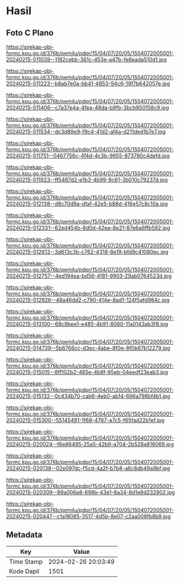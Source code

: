 # Hasil

## Foto C Plano

https://sirekap-obj-formc.kpu.go.id/376b/pemilu/pdpr/15/04/07/20/05/1504072005001-20240215-011039--1182cebb-361c-453e-a47b-fe8eada510d1.jpg

https://sirekap-obj-formc.kpu.go.id/376b/pemilu/pdpr/15/04/07/20/05/1504072005001-20240215-011223--b8ab7e0a-bb41-4853-94c6-19f7b642057e.jpg

https://sirekap-obj-formc.kpu.go.id/376b/pemilu/pdpr/15/04/07/20/05/1504072005001-20240215-011406--c7a37e4a-4fea-48da-b9fb-3bcb950158c9.jpg

https://sirekap-obj-formc.kpu.go.id/376b/pemilu/pdpr/15/04/07/20/05/1504072005001-20240215-011534--dc3d89e9-f9c4-41d2-af4a-d211ded1b7e7.jpg

https://sirekap-obj-formc.kpu.go.id/376b/pemilu/pdpr/15/04/07/20/05/1504072005001-20240215-011751--0467756c-4f4d-4c3b-9655-873780c4defd.jpg

https://sirekap-obj-formc.kpu.go.id/376b/pemilu/pdpr/15/04/07/20/05/1504072005001-20240215-011923--ff5487d2-e1b3-4b99-8c61-3b010c79237d.jpg

https://sirekap-obj-formc.kpu.go.id/376b/pemilu/pdpr/15/04/07/20/05/1504072005001-20240215-012138--d8c70d9a-dfaf-42e5-b88d-416e57c8c10a.jpg

https://sirekap-obj-formc.kpu.go.id/376b/pemilu/pdpr/15/04/07/20/05/1504072005001-20240215-012331--62ed454b-8d0d-42ea-8e21-87e6a6ffb592.jpg

https://sirekap-obj-formc.kpu.go.id/376b/pemilu/pdpr/15/04/07/20/05/1504072005001-20240215-012613--3d613c3b-c762-4318-8e19-bfd9c41080ec.jpg

https://sirekap-obj-formc.kpu.go.id/376b/pemilu/pdpr/15/04/07/20/05/1504072005001-20240215-012757--4ed194ea-bd56-4f81-9903-29ab0764523d.jpg

https://sirekap-obj-formc.kpu.go.id/376b/pemilu/pdpr/15/04/07/20/05/1504072005001-20240215-012926--48a46dd2-c790-414e-8ad1-124f5afd984c.jpg

https://sirekap-obj-formc.kpu.go.id/376b/pemilu/pdpr/15/04/07/20/05/1504072005001-20240215-013100--68c9bee1-e485-4b91-8080-11a0143ab3f8.jpg

https://sirekap-obj-formc.kpu.go.id/376b/pemilu/pdpr/15/04/07/20/05/1504072005001-20240215-014739--5b6766cc-d3ec-4abe-8f0e-8f0b67b12279.jpg

https://sirekap-obj-formc.kpu.go.id/376b/pemilu/pdpr/15/04/07/20/05/1504072005001-20240215-015015--8ff102b2-465e-4b8f-95eb-04eedf23eab3.jpg

https://sirekap-obj-formc.kpu.go.id/376b/pemilu/pdpr/15/04/07/20/05/1504072005001-20240215-015132--0c434b70-cab6-4eb0-ab14-696a798bf4b1.jpg

https://sirekap-obj-formc.kpu.go.id/376b/pemilu/pdpr/15/04/07/20/05/1504072005001-20240215-015300--55145491-1f68-4767-a7c5-f65fad22b1ef.jpg

https://sirekap-obj-formc.kpu.go.id/376b/pemilu/pdpr/15/04/07/20/05/1504072005001-20240215-020024--f6e86495-25a5-42b9-a704-2b528a816069.jpg

https://sirekap-obj-formc.kpu.go.id/376b/pemilu/pdpr/15/04/07/20/05/1504072005001-20240215-020138--02e097dc-f5cd-4a2f-b7b8-a6c8db49a9bf.jpg

https://sirekap-obj-formc.kpu.go.id/376b/pemilu/pdpr/15/04/07/20/05/1504072005001-20240215-020309--89a006a8-898b-43e1-8a34-8d1e8d232902.jpg

https://sirekap-obj-formc.kpu.go.id/376b/pemilu/pdpr/15/04/07/20/05/1504072005001-20240215-020447--c1a18085-3517-4d5b-8e07-c2aa008fb8b9.jpg


## Metadata

| Key        | Value               |
| ---------- | ------------------- |
| Time Stamp | 2024-02-26 20:03:49 |
| Kode Dapil | 1501                |



